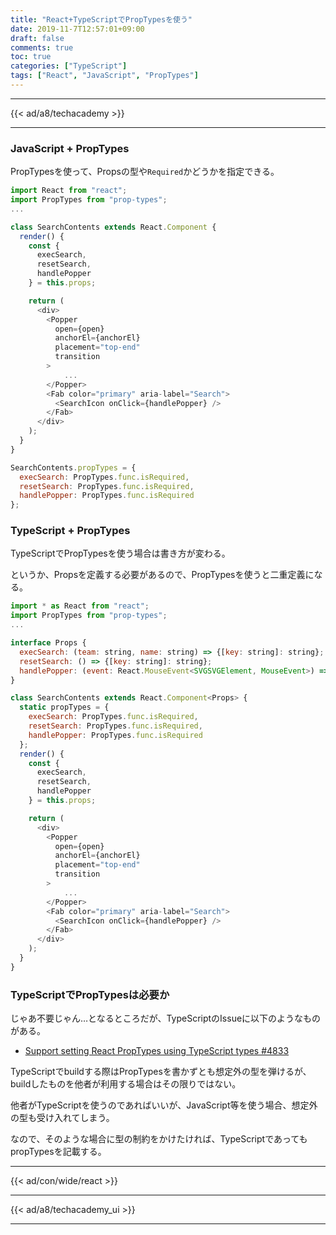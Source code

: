 ```yaml
---
title: "React+TypeScriptでPropTypesを使う"
date: 2019-11-7T12:57:01+09:00
draft: false
comments: true
toc: true
categories: ["TypeScript"]
tags: ["React", "JavaScript", "PropTypes"]
---
```


<!--more-->

---

{{< ad/a8/techacademy >}}

---

### JavaScript + PropTypes

PropTypesを使って、Propsの型や`Required`かどうかを指定できる。

```js
import React from "react";
import PropTypes from "prop-types";
...

class SearchContents extends React.Component {
  render() {
    const {
      execSearch,
      resetSearch,
      handlePopper
    } = this.props;

    return (
      <div>
        <Popper
          open={open}
          anchorEl={anchorEl}
          placement="top-end"
          transition
        >
            ...
        </Popper>
        <Fab color="primary" aria-label="Search">
          <SearchIcon onClick={handlePopper} />
        </Fab>
      </div>
    );
  }
}

SearchContents.propTypes = {
  execSearch: PropTypes.func.isRequired,
  resetSearch: PropTypes.func.isRequired,
  handlePopper: PropTypes.func.isRequired
};
```

### TypeScript + PropTypes

TypeScriptでPropTypesを使う場合は書き方が変わる。

というか、Propsを定義する必要があるので、PropTypesを使うと二重定義になる。

```js
import * as React from "react";
import PropTypes from "prop-types";
...

interface Props {
  execSearch: (team: string, name: string) => {[key: string]: string};
  resetSearch: () => {[key: string]: string};
  handlePopper: (event: React.MouseEvent<SVGSVGElement, MouseEvent>) => {[key: string]: any};
}

class SearchContents extends React.Component<Props> {
  static propTypes = {
    execSearch: PropTypes.func.isRequired,
    resetSearch: PropTypes.func.isRequired,
    handlePopper: PropTypes.func.isRequired
  };
  render() {
    const {
      execSearch,
      resetSearch,
      handlePopper
    } = this.props;

    return (
      <div>
        <Popper
          open={open}
          anchorEl={anchorEl}
          placement="top-end"
          transition
        >
            ...
        </Popper>
        <Fab color="primary" aria-label="Search">
          <SearchIcon onClick={handlePopper} />
        </Fab>
      </div>
    );
  }
}
```

### TypeScriptでPropTypesは必要か

じゃあ不要じゃん…となるところだが、TypeScriptのIssueに以下のようなものがある。

- [Support setting React PropTypes using TypeScript types #4833](https://github.com/Microsoft/TypeScript/issues/4833)

TypeScriptでbuildする際はPropTypesを書かずとも想定外の型を弾けるが、buildしたものを他者が利用する場合はその限りではない。

他者がTypeScriptを使うのであればいいが、JavaScript等を使う場合、想定外の型も受け入れてしまう。

なので、そのような場合に型の制約をかけたければ、TypeScriptであってもpropTypesを記載する。

---

{{< ad/con/wide/react >}}

---

{{< ad/a8/techacademy_ui >}}

---
